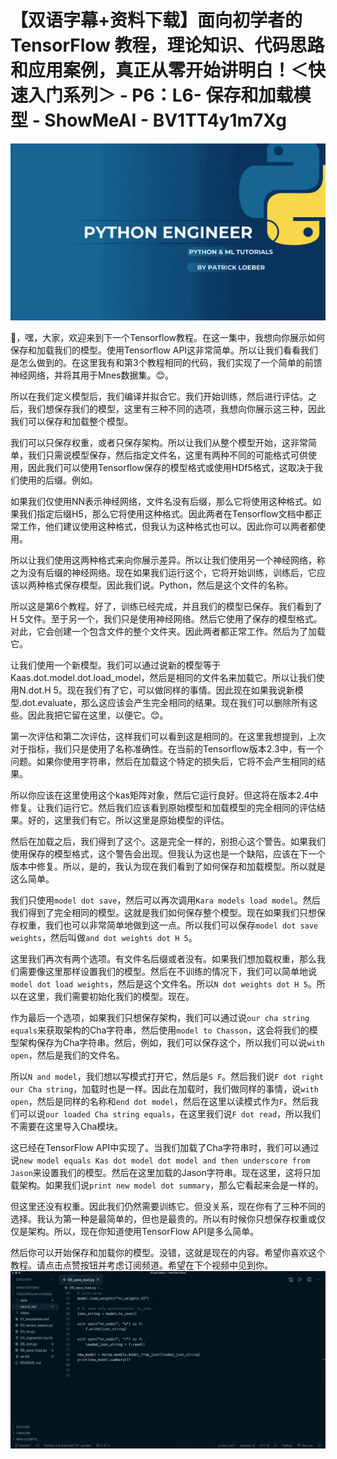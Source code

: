 # 【双语字幕+资料下载】面向初学者的 TensorFlow 教程，理论知识、代码思路和应用案例，真正从零开始讲明白！＜快速入门系列＞ - P6：L6- 保存和加载模型 - ShowMeAI - BV1TT4y1m7Xg

![](img/9b9ffc459a3e832c981ed4cc62448cda_0.png)

🎼，嘿，大家，欢迎来到下一个Tensorflow教程。在这一集中，我想向你展示如何保存和加载我们的模型。使用Tensorflow API这非常简单。所以让我们看看我们是怎么做到的。在这里我有和第3个教程相同的代码，我们实现了一个简单的前馈神经网络，并将其用于Mnes数据集。😊。

所以在我们定义模型后，我们编译并拟合它。我们开始训练，然后进行评估。之后，我们想保存我们的模型，这里有三种不同的选项，我想向你展示这三种，因此我们可以保存和加载整个模型。

我们可以只保存权重，或者只保存架构。所以让我们从整个模型开始，这非常简单，我们只需说模型保存，然后指定文件名，这里有两种不同的可能格式可供使用，因此我们可以使用Tensorflow保存的模型格式或使用HDf5格式，这取决于我们使用的后缀。例如。

如果我们仅使用NN表示神经网络，文件名没有后缀，那么它将使用这种格式。如果我们指定后缀H5，那么它将使用这种格式。因此两者在Tensorflow文档中都正常工作，他们建议使用这种格式，但我认为这种格式也可以。因此你可以两者都使用。

所以让我们使用这两种格式来向你展示差异。所以让我们使用另一个神经网络，称之为没有后缀的神经网络。现在如果我们运行这个，它将开始训练，训练后，它应该以两种格式保存模型。因此我们说。Python，然后是这个文件的名称。

所以这是第6个教程。好了，训练已经完成，并且我们的模型已保存。我们看到了H 5文件。至于另一个，我们只是使用神经网络。然后它使用了保存的模型格式。对此，它会创建一个包含文件的整个文件夹。因此两者都正常工作。然后为了加载它。

让我们使用一个新模型。我们可以通过说新的模型等于Kaas.dot.model.dot.load_model，然后是相同的文件名来加载它。所以让我们使用N.dot.H 5。现在我们有了它，可以做同样的事情。因此现在如果我说新模型.dot.evaluate，那么这应该会产生完全相同的结果。现在我们可以删除所有这些。因此我把它留在这里，以便它。😊。

第一次评估和第二次评估，这样我们可以看到这是相同的。在这里我想提到，上次对于指标，我们只是使用了名称准确性。在当前的Tensorflow版本2.3中，有一个问题。如果你使用字符串，然后在加载这个特定的损失后，它将不会产生相同的结果。

所以你应该在这里使用这个kas矩阵对象，然后它运行良好。但这将在版本2.4中修复。让我们运行它。然后我们应该看到原始模型和加载模型的完全相同的评估结果。好的，这里我们有它。所以这里是原始模型的评估。

然后在加载之后，我们得到了这个。这是完全一样的，别担心这个警告。如果我们使用保存的模型格式，这个警告会出现。但我认为这也是一个缺陷，应该在下一个版本中修复。所以，是的，我认为现在我们看到了如何保存和加载模型。所以就是这么简单。

我们只使用`model dot save`，然后可以再次调用`Kara models load model`。然后我们得到了完全相同的模型。这就是我们如何保存整个模型。现在如果我们只想保存权重，我们也可以非常简单地做到这一点。所以我们可以保存`model dot save weights`，然后叫做`and dot weights dot H 5`。

这里我们再次有两个选项。有文件名后缀或者没有。如果我们想加载权重，那么我们需要像这里那样设置我们的模型。然后在不训练的情况下，我们可以简单地说`model dot load weights`，然后是这个文件名。所以`N dot weights dot H 5`。所以在这里，我们需要初始化我们的模型。现在。

作为最后一个选项，如果我们只想保存架构，我们可以通过说`our cha string equals`来获取架构的Cha字符串，然后使用`model to Chasson`，这会将我们的模型架构保存为Cha字符串。然后，例如，我们可以保存这个，所以我们可以说`with open`，然后是我们的文件名。

所以`N and model`，我们想以写模式打开它，然后是`S F`。然后我们说`F dot right our Cha string`，加载时也是一样。因此在加载时，我们做同样的事情，说`with open`，然后是同样的名称和`end dot model`，然后在这里以读模式作为`F`。然后我们可以说`our loaded Cha string equals`，在这里我们说`F dot read`，所以我们不需要在这里导入Cha模块。

这已经在TensorFlow API中实现了。当我们加载了Cha字符串时，我们可以通过说`new model equals Kas dot model dot model and then underscore from Jason`来设置我们的模型。然后在这里加载的Jason字符串。现在这里，这将只加载架构。如果我们说`print new model dot summary`，那么它看起来会是一样的。

但这里还没有权重。因此我们仍然需要训练它。但没关系，现在你有了三种不同的选择。我认为第一种是最简单的，但也是最贵的。所以有时候你只想保存权重或仅仅是架构。所以，现在你知道使用TensorFlow API是多么简单。

然后你可以开始保存和加载你的模型。没错，这就是现在的内容。希望你喜欢这个教程。请点击点赞按钮并考虑订阅频道。希望在下个视频中见到你。![](img/9b9ffc459a3e832c981ed4cc62448cda_2.png)
